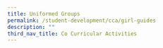 ```yaml
---
title: Uniformed Groups
permalink: /student-development/cca/girl-guides
description: ""
third_nav_title: Co Curricular Activities
---
```



